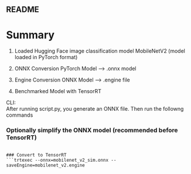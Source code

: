 ## README ##

# Summary #

1. Loaded Hugging Face image classification model
	MobileNetV2 (model loaded in PyTorch format) 
	
2. ONNX Conversion 
	PyTorch Model --> .onnx model 

3. Engine Conversion
	ONNX Model --> .engine file
	
4. Benchmarked Model with TensorRT


CLI:  
After running script.py, you generate an ONNX file. Then run the followng commands

### Optionally simplify the ONNX model (recommended before TensorRT)  
```python3 -m onnxsim mobilenet_v2.onnx mobilenet_v2_sim.onnx  

### Convert to TensorRT  
```trtexec --onnx=mobilenet_v2_sim.onnx --saveEngine=mobilenet_v2.engine
